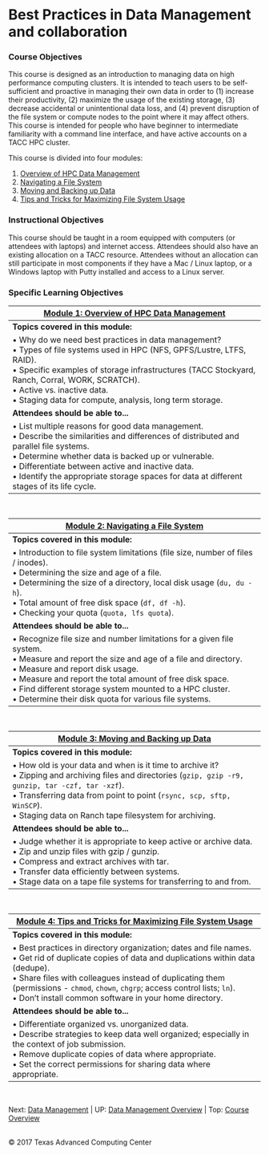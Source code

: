 # Best Practices in Data Management and collaboration

### Course Objectives

This course is designed as an introduction to managing data on high performance computing clusters. It is intended to teach users to be self-sufficient and proactive in managing their own data in order to (1) increase their productivity, (2) maximize the usage of the existing storage, (3) decrease accidental or unintentional data loss, and (4) prevent disruption of the file system or compute nodes to the point where it may affect others. This course is intended for people who have beginner to intermediate familiarity with a command line interface, and have active accounts on a TACC HPC cluster.

This course is divided into four modules:

 1. [Overview of HPC Data Management](#mod1)
 2. [Navigating a File System](#mod2)
 3. [Moving and Backing up Data](#mod3)
 4. [Tips and Tricks for Maximizing File System Usage](#mod4)


### Instructional Objectives

This course should be taught in a room equipped with computers (or attendees with laptops) and internet access. Attendees should also have an existing allocation on a TACC resource. Attendees without an allocation can still participate in most components if they have a Mac / Linux laptop, or a Windows laptop with Putty installed and access to a Linux server.


### Specific Learning Objectives


| [Module 1: Overview of HPC Data Management](data_management_01_01.md) <a name="mod1"></a> |
| --- |
| **Topics covered in this module:** |
| • Why do we need best practices in data management? <br/> • Types of file systems used in HPC (NFS, GPFS/Lustre, LTFS, RAID). <br/> • Specific examples of storage infrastructures (TACC Stockyard, Ranch, Corral, WORK, SCRATCH). <br/> • Active vs. inactive data. <br/> • Staging data for compute, analysis, long term storage. |
| **Attendees should be able to...** |
| • List multiple reasons for good data management. <br/> • Describe the similarities and differences of distributed and parallel file systems. <br/> • Determine whether data is backed up or vulnerable. <br/> • Differentiate between active and inactive data. <br/> • Identify the appropriate storage spaces for data at different stages of its life cycle.   |


<br/>

| [Module 2: Navigating a File System](data_management_02_01.md) <a name="mod2"></a> |
|---|
| **Topics covered in this module:** |
| • Introduction to file system limitations (file size, number of files / inodes). <br/> • Determining the size and age of a file. <br/> • Determining the size of a directory, local disk usage (`du, du -h`). <br/> • Total amount of free disk space (`df, df -h`). <br/> • Checking your quota (`quota, lfs quota`).  |
| **Attendees should be able to...** |
| • Recognize file size and number limitations for a given file system. <br/> • Measure and report the size and age of a file and directory. <br/> • Measure and report disk usage. <br/> • Measure and report the total amount of free disk space. <br/> • Find different storage system mounted to a HPC cluster. <br/> • Determine their disk quota for various file systems.   |


<br/>

| [Module 3: Moving and Backing up Data](data_management_03_01.md) <a name="mod3"></a> |
| --- |
| **Topics covered in this module:** |
|• How old is your data and when is it time to archive it? <br/> • Zipping and archiving files and directories (`gzip, gzip -r9, gunzip, tar -czf, tar -xzf`). <br/> • Transferring data from point to point (`rsync, scp, sftp, WinSCP`). <br/> • Staging data on Ranch tape filesystem for archiving.  |
| **Attendees should be able to...** |
|• Judge whether it is appropriate to keep active or archive data. <br/> • Zip and unzip files with gzip / gunzip. <br/> • Compress and extract archives with tar. <br/> • Transfer data efficiently between systems. <br/> • Stage data on a tape file systems for transferring to and from.  |


<br/>

| [Module 4: Tips and Tricks for Maximizing File System Usage](data_management_04_01.md) <a name="mod4"></a> |
| --- |
| **Topics covered in this module:** |
|• Best practices in directory organization; dates and file names. <br/> • Get rid of duplicate copies of data and duplications within data (dedupe). <br/> • Share files with colleagues instead of duplicating them (permissions - `chmod`, `chown`, `chgrp`; access control lists; `ln`). <br/> • Don’t install common software in your home directory.  |
| **Attendees should be able to...** |
|• Differentiate organized vs. unorganized data. <br/> • Describe strategies to keep data well organized; especially in the context of job submission. <br/> • Remove duplicate copies of data where appropriate. <br/> • Set the correct permissions for sharing data where appropriate.  |



<br/>

Next: [Data Management](data_management_01_01.md) | UP: [Data Management Overview](data_management.md) | Top: [Course Overview](../../index.md)

<br/>
&copy; 2017 Texas Advanced Computing Center
